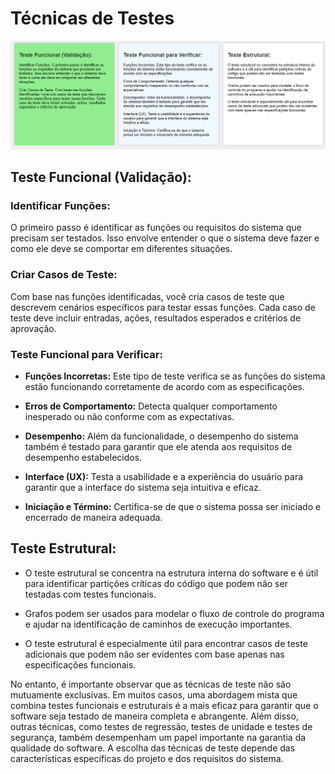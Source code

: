 # Técnicas de Testes

![Técnicas de Testes](ScreenshotTécnicasDeTestes.png)

## Teste Funcional (Validação):

### Identificar Funções:
O primeiro passo é identificar as funções ou requisitos do sistema que precisam ser testados. Isso envolve entender o que o sistema deve fazer e como ele deve se comportar em diferentes situações.

### Criar Casos de Teste:
Com base nas funções identificadas, você cria casos de teste que descrevem cenários específicos para testar essas funções. Cada caso de teste deve incluir entradas, ações, resultados esperados e critérios de aprovação.

### Teste Funcional para Verificar:

- **Funções Incorretas:** Este tipo de teste verifica se as funções do sistema estão funcionando corretamente de acordo com as especificações.

- **Erros de Comportamento:** Detecta qualquer comportamento inesperado ou não conforme com as expectativas.

- **Desempenho:** Além da funcionalidade, o desempenho do sistema também é testado para garantir que ele atenda aos requisitos de desempenho estabelecidos.

- **Interface (UX):** Testa a usabilidade e a experiência do usuário para garantir que a interface do sistema seja intuitiva e eficaz.

- **Iniciação e Término:** Certifica-se de que o sistema possa ser iniciado e encerrado de maneira adequada.

## Teste Estrutural:

- O teste estrutural se concentra na estrutura interna do software e é útil para identificar partições críticas do código que podem não ser testadas com testes funcionais.

- Grafos podem ser usados para modelar o fluxo de controle do programa e ajudar na identificação de caminhos de execução importantes.

- O teste estrutural é especialmente útil para encontrar casos de teste adicionais que podem não ser evidentes com base apenas nas especificações funcionais.

No entanto, é importante observar que as técnicas de teste não são mutuamente exclusivas. Em muitos casos, uma abordagem mista que combina testes funcionais e estruturais é a mais eficaz para garantir que o software seja testado de maneira completa e abrangente. Além disso, outras técnicas, como testes de regressão, testes de unidade e testes de segurança, também desempenham um papel importante na garantia da qualidade do software. A escolha das técnicas de teste depende das características específicas do projeto e dos requisitos do sistema.
